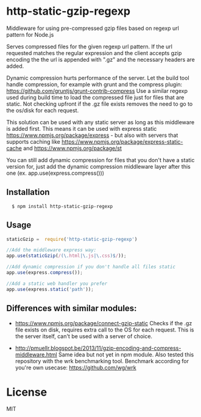 http-static-gzip-regexp
=======================

Middleware for using pre-compressed gzip files based on regexp url pattern for Node.js

Serves compressed files for the given regexp url pattern. If the url requested matches the regular expression and the client accepts gzip encoding the the url is appended with ".gz" and the necessary headers are added.

Dynamic compression hurts performance of the server. Let the build tool handle compression, for example with grunt and the compress plugin: https://github.com/gruntjs/grunt-contrib-compress
Use a similar regexp used during build time to load the compressed file just for files that are static. Not checking upfront if the .gz file exists removes the need to go to the os/disk for each request.

This solution can be used with any static server as long as this middleware is added first. This means it can be used with express static https://www.npmjs.org/package/express - but also with servers that supports caching like https://www.npmjs.org/package/express-static-cache and https://www.npmjs.org/package/st

You can still add dynamic compression for files that you don't have a static version for, just add the dynamic compression middleware layer after this one (ex. app.use(express.compress()))

## Installation
	  $ npm install http-static-gzip-regexp
	  
## Usage
```javascript
staticGzip =  require('http-static-gzip-regexp')

//Add the middleware express way:
app.use(staticGzip(/(\.html|\.js|\.css)$/));

//Add dynamic compression if you don't handle all files static
app.use(express.compress());

//Add a static web handler you prefer
app.use(express.static('path'));
```

## Differences with similar modules:
- https://www.npmjs.org/package/connect-gzip-static
Checks if the .gz file exists on disk, requires extra call to the OS for each request. This is the server itself, can't be used with a server of choice.

- http://pmuellr.blogspot.be/2013/11/gzip-encoding-and-compress-middleware.html
Same idea but not yet in npm module. Also tested this repository with the wrk benchmarking tool. Benchmark according for you're own usecase: https://github.com/wg/wrk 

# License
MIT

